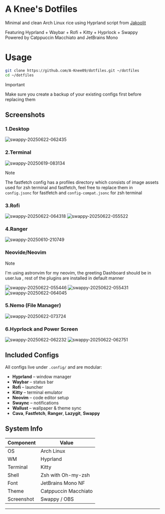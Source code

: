 # A Knee's Dotfiles

Minimal and clean Arch Linux rice using Hyprland script from [Jakoolit](https://github.com/JaKooLit/Arch-Hyprland)

Featuring Hyprland + Waybar + Rofi + Kitty + Hyprlock + Swappy  
Powered by Catppuccin Macchiato and JetBrains Mono

# Usage

```bash
git clone https://github.com/A-Knee09/dotfiles.git ~/dotfiles
cd ~/dotfiles
```
>[!IMPORTANT]
> Make sure you create a backup of your existing configs first before replacing them 

## Screenshots

### 1.Desktop
![swappy-20250622-062435](https://github.com/user-attachments/assets/4b37d7a4-831f-4d39-8d1a-d48bbd64d710)

### 2.Terminal 
![swappy-20250619-083134](https://github.com/user-attachments/assets/434e0513-a13d-456f-ad6f-9c380ecacc76)
> [!NOTE]
> The fastfetch config has a profiles directory which consists of image assets used for zsh terminal and fastfetch, feel free to replace them in `config.jsonc` for fastfetch and `config-compat.jsonc` for zsh terminal

### 3.Rofi
![swappy-20250622-064318](https://github.com/user-attachments/assets/40951490-ff0a-426f-bb79-076abbe79381)
![swappy-20250622-055522](https://github.com/user-attachments/assets/7800f89a-bf1a-418b-953a-148b50402ece)

### 4.Ranger
![swappy-20250610-210749](https://github.com/user-attachments/assets/035f6967-67da-41b4-983c-4fdf5c2fe66b)

### Neovide/Neovim

>[!NOTE]
> I'm using astronvim for my neovim, the greeting Dashboard should be in user.lua , rest of the plugins are installed in default manner

![swappy-20250622-055446](https://github.com/user-attachments/assets/eef420fb-a76d-4eb5-b174-6415d4a35263)
![swappy-20250622-055431](https://github.com/user-attachments/assets/37019dc4-ead5-4e0a-94af-dac44b2daccb)
![swappy-20250622-064045](https://github.com/user-attachments/assets/51a9c907-3592-472c-8221-115824dab771)

### 5.Nemo (File Manager)

![swappy-20250622-073724](https://github.com/user-attachments/assets/182a095d-53b3-42e8-bd46-368cd57c9ab5)


### 6.Hyprlock and Power Screen
![swappy-20250622-062232](https://github.com/user-attachments/assets/b7a6ed94-f58f-4315-b279-8d2d25b2a660)
![swappy-20250622-062751](https://github.com/user-attachments/assets/df608400-6429-4d3e-a04e-9cbc965139b3)


## Included Configs

All configs live under `.config/` and are modular:

- **Hyprland** – window manager
- **Waybar** – status bar
- **Rofi** – launcher
- **Kitty** – terminal emulator
- **Neovim** – code editor setup
- **Swaync** – notifications
- **Wallust** – wallpaper & theme sync
- **Cava**, **Fastfetch**, **Ranger**, **Lazygit**, **Swappy**


## System Info

| Component  | Value                |
|------------|----------------------|
| OS         | Arch Linux           |
| WM         | Hyprland             |
| Terminal   | Kitty                |
| Shell      | Zsh with Oh-my-zsh   |
| Font       | JetBrains Mono NF    |
| Theme      | Catppuccin Macchiato |
| Screenshot | Swappy / OBS         |

---

